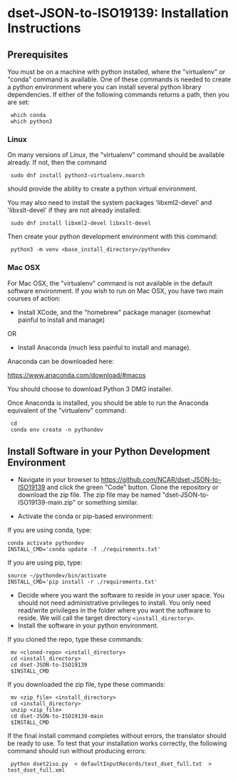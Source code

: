 # dset-JSON-to-ISO19139:  Installation Instructions


## Prerequisites 

You must be on a machine with python installed, where the "virtualenv" or "conda" command is available.  One of these commands is needed to create a python environment where you can install several python library dependencies.  If either of the following commands returns a path, then you are set:

     which conda
     which python3


### Linux
On many versions of Linux, the "virtualenv" command should be available already.  If not, then the command

     sudo dnf install python3-virtualenv.noarch

should provide the ability to create a python virtual environment.

You may also need to install the system packages 'libxml2-devel' and 'libxslt-devel' if they are not already installed:

     sudo dnf install libxml2-devel libxslt-devel

Then create your python development environment with this command: 

     python3 -m venv <base_install_directory>/pythondev

### Mac OSX
For Mac OSX, the "virtualenv" command is not available in the default software environment.   If you wish to run on Mac OSX, you have two main courses of action: 

*  Install XCode, and the "homebrew" package manager (somewhat painful to install and manage) 

OR

*  Install Anaconda (much less painful to install and manage).  

Anaconda can be downloaded here:   

https://www.anaconda.com/download/#macos

You should choose to download Python 3 DMG installer.

Once Anaconda is installed, you should be able to run the Anaconda equivalent of the "virtualenv" command: 

     cd
     conda env create -n pythondev
     

## Install Software in your Python Development Environment

* Navigate in your browser to https://github.com/NCAR/dset-JSON-to-ISO19139 and click the green "Code" button.   Clone the repository or download the zip file.   The zip file may be named "dset-JSON-to-ISO19139-main.zip" or something similar.

* Activate the conda or pip-based environment:

If you are using conda, type:

    conda activate pythondev
    INSTALL_CMD='conda update -f ./requirements.txt'

If you are using pip, type:

    source ~/pythondev/bin/activate
    INSTALL_CMD='pip install -r ./requirements.txt'

* Decide where you want the software to reside in your user space.  You should not need administrative privileges to install.   You only need read/write privileges in the folder where you want the software to reside.  We will call the target directory `<install_directory>`.
* Install the software in your python environment.
  
If you cloned the repo, type these commands:

     mv <cloned-repo> <install_directory>
     cd <install_directory>
     cd dset-JSON-to-ISO19139
     $INSTALL_CMD

If you downloaded the zip file, type these commands:

     mv <zip_file> <install_directory>
     cd <install_directory>
     unzip <zip_file>
     cd dset-JSON-to-ISO19139-main
     $INSTALL_CMD

If the final install command completes without errors, the translator should be ready to use.   To test that your installation works correctly, the following command should run without producing errors: 

     python dset2iso.py  < defaultInputRecords/test_dset_full.txt  > test_dset_full.xml
